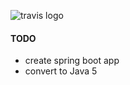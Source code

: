 ![travis logo](https://travis-ci.org/dane-king/CodeExamples.svg?branch=master) 

#### TODO
- create spring boot app
- convert to Java 5
